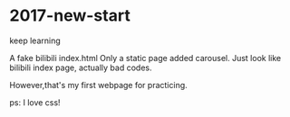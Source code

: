 # 2017-new-start
keep learning


A fake bilibili index.html
Only a static page added carousel.
Just look like bilibili index page, actually bad codes.

However,that's my first webpage for practicing.

ps: I love css!
